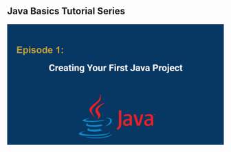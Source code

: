 ## Java Basics Tutorial Series
    

[![Watch the RestAssured-API-Testing DEMO](https://github.com/NoushinB/java_course/blob/master/src/main/resources/episods%20images/episod01.png?raw=true)](https://youtu.be/-3eLvkO-N78)
